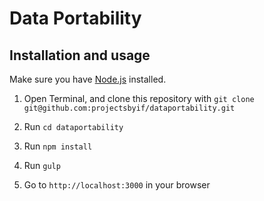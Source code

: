 # Data Portability

## Installation and usage

Make sure you have [Node.js](https://nodejs.org/en/) installed.

1. Open Terminal, and clone this repository with `git clone git@github.com:projectsbyif/dataportability.git`

2. Run `cd dataportability`

3. Run `npm install`

4. Run `gulp`

5. Go to `http://localhost:3000` in your browser
